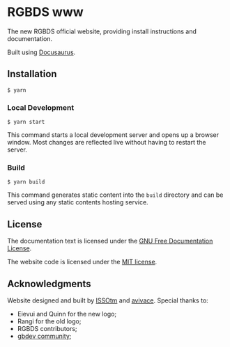 # RGBDS www

The new RGBDS official website, providing install instructions and documentation.

Built using [Docusaurus](https://docusaurus.io/).

## Installation

```
$ yarn
```

### Local Development

```
$ yarn start
```

This command starts a local development server and opens up a browser window. Most changes are reflected live without having to restart the server.

### Build

```
$ yarn build
```

This command generates static content into the `build` directory and can be served using any static contents hosting service.

## License

The documentation text is licensed under the [GNU Free Documentation License](LICENSE_docs).

The website code is licensed under the [MIT license](LICENSE).

## Acknowledgments

Website designed and built by [ISSOtm](https://github.com/issotm) and [avivace](https://github.com/avivace). Special thanks to:

- Eievui and Quinn for the new logo;
- Rangi for the old logo;
- RGBDS contributors;
- [gbdev community](https://gbdev.io);
